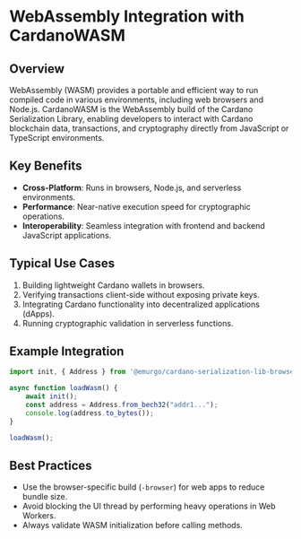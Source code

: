 # WebAssembly Integration with CardanoWASM

## Overview
WebAssembly (WASM) provides a portable and efficient way to run compiled code in various environments, including web browsers and Node.js. CardanoWASM is the WebAssembly build of the Cardano Serialization Library, enabling developers to interact with Cardano blockchain data, transactions, and cryptography directly from JavaScript or TypeScript environments.

## Key Benefits
- **Cross-Platform**: Runs in browsers, Node.js, and serverless environments.
- **Performance**: Near-native execution speed for cryptographic operations.
- **Interoperability**: Seamless integration with frontend and backend JavaScript applications.

## Typical Use Cases
1. Building lightweight Cardano wallets in browsers.
2. Verifying transactions client-side without exposing private keys.
3. Integrating Cardano functionality into decentralized applications (dApps).
4. Running cryptographic validation in serverless functions.

## Example Integration
```javascript
import init, { Address } from '@emurgo/cardano-serialization-lib-browser';

async function loadWasm() {
    await init();
    const address = Address.from_bech32("addr1...");
    console.log(address.to_bytes());
}

loadWasm();
```

## Best Practices
- Use the browser-specific build (`-browser`) for web apps to reduce bundle size.
- Avoid blocking the UI thread by performing heavy operations in Web Workers.
- Always validate WASM initialization before calling methods.

